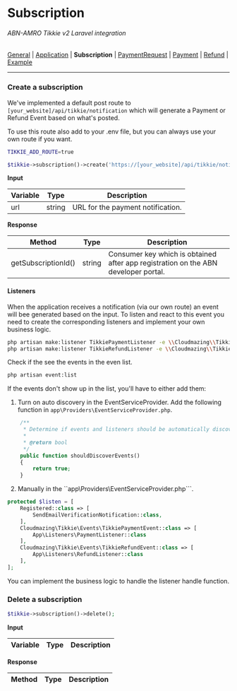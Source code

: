 # Subscription
###### ABN-AMRO Tikkie v2 Laravel integration
[General](Tikkie.md) |
[Application](Application.md) |
**Subscription** | 
[PaymentRequest](PaymentRequest.md) |
[Payment](Payment.md) |
[Refund](Refund.md) |
[Example](Example.md)
___
### Create a subscription
We've implemented a default post route to ```[your_website]/api/tikkie/notification``` which will
generate a Payment or Refund Event based on what's posted. 

To use this route also add to your .env file, but you can always use your own route if you want.  
```bash
TIKKIE_ADD_ROUTE=true
```     

```php
$tikkie->subscription()->create('https://[your_website]/api/tikkie/notification');
```

**Input**

| Variable | Type | Description |
| -------- | ---- | ----------- |
| url | string | URL for the payment notification. |

**Response**

| Method | Type | Description |
| ------ | ---- | ----------- |
| getSubscriptionId() | string | Consumer key which is obtained after app registration on the ABN developer portal. |

#### Listeners ####
When the application receives a notification (via our own route) an event will bee generated based on the input. 
To listen and react to this event you need to create the corresponding listeners and implement your own business logic.
 
```bash
php artisan make:listener TikkiePaymentListener -e \\Cloudmazing\\Tikkie\\Events\\TikkiePaymentEvent
php artisan make:listener TikkieRefundListener -e \\Cloudmazing\\Tikkie\\Events\\TikkieRefundEvent
```

Check if the see the events in the even list.  
```bash
php artisan event:list
```

If the events don't show up in the list, you'll have to either add them:
1. Turn on auto discovery in the EventServiceProvider.
Add the following function in ```app\Providers\EventServiceProvider.php```.
```php
    /**
     * Determine if events and listeners should be automatically discovered.
     *
     * @return bool
     */
    public function shouldDiscoverEvents()
    {
        return true;
    }
```

2. Manually in the ``app\Providers\EventServiceProvider.php```.
```php
protected $listen = [
    Registered::class => [
        SendEmailVerificationNotification::class,
    ],
    Cloudmazing\Tikkie\Events\TikkiePaymentEvent::class => [
        App\Listeners\PaymentListener::class
    ],
    Cloudmazing\Tikkie\Events\TikkieRefundEvent::class => [
        App\Listeners\RefundListener::class
    ],
];
```

You can implement the business logic to handle the listener handle function.  

### Delete a subscription

```php
$tikkie->subscription()->delete();
```
**Input**

| Variable | Type | Description |
| -------- | ---- | ----------- |

**Response**

| Method | Type | Description |
| ------ | ---- | ----------- |